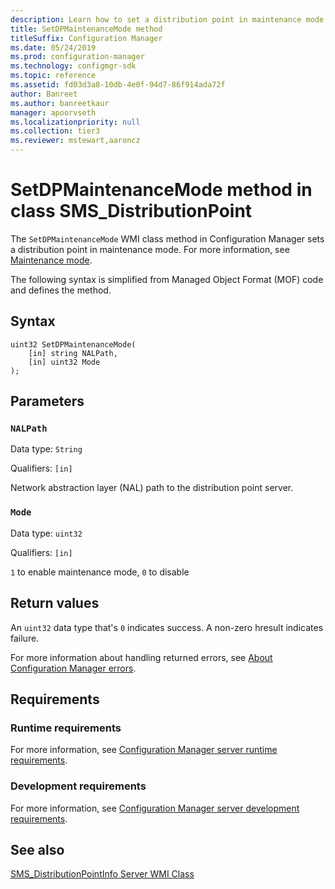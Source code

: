 ```yaml
---
description: Learn how to set a distribution point in maintenance mode using SetDPMaintenanceMode class method in Configuration Manager.
title: SetDPMaintenanceMode method
titleSuffix: Configuration Manager
ms.date: 05/24/2019
ms.prod: configuration-manager
ms.technology: configmgr-sdk
ms.topic: reference
ms.assetid: fd03d3a8-10db-4e0f-94d7-86f914ada72f
author: Banreet
ms.author: banreetkaur
manager: apoorvseth
ms.localizationpriority: null
ms.collection: tier3
ms.reviewer: mstewart,aaroncz 
---
```


# SetDPMaintenanceMode method in class SMS_DistributionPoint

<!--3555754-->

The `SetDPMaintenanceMode` WMI class method in Configuration Manager sets a distribution point in maintenance mode. For more information, see [Maintenance mode](../../../../../core/servers/deploy/configure/install-and-configure-distribution-points.md#bkmk_maint).

The following syntax is simplified from Managed Object Format (MOF) code and defines the method.  

## Syntax  

```MOF
uint32 SetDPMaintenanceMode(
    [in] string NALPath,
    [in] uint32 Mode
);
```  

## Parameters

### `NALPath`

Data type: `String`

Qualifiers: `[in]`

 Network abstraction layer (NAL) path to the distribution point server.  

### `Mode`

Data type: `uint32`

Qualifiers: `[in]`

`1` to enable maintenance mode, `0` to disable  


## Return values

An `uint32` data type that's `0` indicates success. A non-zero hresult indicates failure.  

For more information about handling returned errors, see [About Configuration Manager errors](../../../../core/understand/about-configuration-manager-errors.md).  


## Requirements  

### Runtime requirements

For more information, see [Configuration Manager server runtime requirements](../../../../core/reqs/server-runtime-requirements.md).  

### Development requirements

For more information, see [Configuration Manager server development requirements](../../../../core/reqs/server-development-requirements.md).  


## See also

[SMS_DistributionPointInfo Server WMI Class](sms_distributionpointinfo-server-wmi-class.md)
